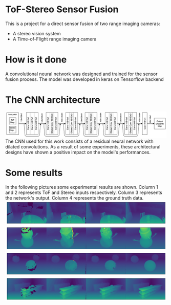 # ToF-Stereo Sensor Fusion
This is a project for a direct sensor fusion of two range imaging cameras:
- A stereo vision system
- A Time-of-Flight range imaging camera

# How is it done
A convolutional neural network was designed and trained for the sensor fusion process. The model was developed in keras on Tensorflow backend

# The CNN architecture
![CNN architecture](Latex/figure/net_scheme.png)
The CNN used for this work consists of a residual neural network with dilated convolutions. As a result of some experiments, these architectural designs have shown a positive impact on the model's performances.

# Some results
In the following pictures some experimental results are shown. Column 1 and 2 represents ToF and Stereo inputs respectively. Column 3 represents the network's output. Column 4 represents the ground truth data.
![test 1](Latex/figure/test_fig_1.png)
![test 2](Latex/figure/test_fig_2.png)
![test 3](Latex/figure/test_fig_3.png)
![test 4](Latex/figure/test_fig_4.png)